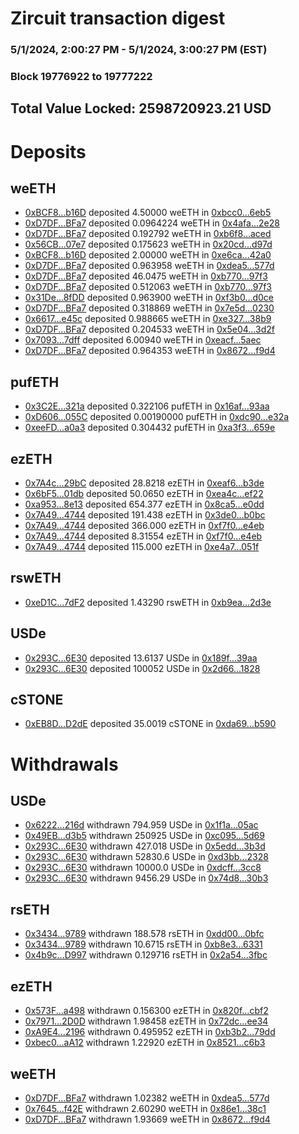 # Zircuit transaction digest
### 5/1/2024, 2:00:27 PM - 5/1/2024, 3:00:27 PM (EST)
### Block 19776922 to 19777222

## Total Value Locked: 2598720923.21 USD

# Deposits
## weETH
- [0xBCF8...b16D](https://etherscan.io/address/0xBCF8c5F6ED6c679e6a5A858F807F0c15535fb16D) deposited 4.50000 weETH in [0xbcc0...6eb5](https://etherscan.io/tx/0xBCF8c5F6ED6c679e6a5A858F807F0c15535fb16D)
- [0xD7DF...BFa7](https://etherscan.io/address/0xD7DF7E085214743530afF339aFC420c7c720BFa7) deposited 0.0964224 weETH in [0x4afa...2e28](https://etherscan.io/tx/0xD7DF7E085214743530afF339aFC420c7c720BFa7)
- [0xD7DF...BFa7](https://etherscan.io/address/0xD7DF7E085214743530afF339aFC420c7c720BFa7) deposited 0.192792 weETH in [0xb6f8...aced](https://etherscan.io/tx/0xD7DF7E085214743530afF339aFC420c7c720BFa7)
- [0x56CB...07e7](https://etherscan.io/address/0x56CBC6d79bdDc251386D9957D2C4BA10433807e7) deposited 0.175623 weETH in [0x20cd...d97d](https://etherscan.io/tx/0x56CBC6d79bdDc251386D9957D2C4BA10433807e7)
- [0xBCF8...b16D](https://etherscan.io/address/0xBCF8c5F6ED6c679e6a5A858F807F0c15535fb16D) deposited 2.00000 weETH in [0xe6ca...42a0](https://etherscan.io/tx/0xBCF8c5F6ED6c679e6a5A858F807F0c15535fb16D)
- [0xD7DF...BFa7](https://etherscan.io/address/0xD7DF7E085214743530afF339aFC420c7c720BFa7) deposited 0.963958 weETH in [0xdea5...577d](https://etherscan.io/tx/0xD7DF7E085214743530afF339aFC420c7c720BFa7)
- [0xD7DF...BFa7](https://etherscan.io/address/0xD7DF7E085214743530afF339aFC420c7c720BFa7) deposited 46.0475 weETH in [0xb770...97f3](https://etherscan.io/tx/0xD7DF7E085214743530afF339aFC420c7c720BFa7)
- [0xD7DF...BFa7](https://etherscan.io/address/0xD7DF7E085214743530afF339aFC420c7c720BFa7) deposited 0.512063 weETH in [0xb770...97f3](https://etherscan.io/tx/0xD7DF7E085214743530afF339aFC420c7c720BFa7)
- [0x31De...8fDD](https://etherscan.io/address/0x31De121D6928D64EcAFB54F63AaEb1028dfa8fDD) deposited 0.963900 weETH in [0xf3b0...d0ce](https://etherscan.io/tx/0x31De121D6928D64EcAFB54F63AaEb1028dfa8fDD)
- [0xD7DF...BFa7](https://etherscan.io/address/0xD7DF7E085214743530afF339aFC420c7c720BFa7) deposited 0.318869 weETH in [0x7e5d...0230](https://etherscan.io/tx/0xD7DF7E085214743530afF339aFC420c7c720BFa7)
- [0x6617...e45c](https://etherscan.io/address/0x6617B7322F42a2D5fDE0756e150B0219E98fe45c) deposited 0.988665 weETH in [0xe327...38b9](https://etherscan.io/tx/0x6617B7322F42a2D5fDE0756e150B0219E98fe45c)
- [0xD7DF...BFa7](https://etherscan.io/address/0xD7DF7E085214743530afF339aFC420c7c720BFa7) deposited 0.204533 weETH in [0x5e04...3d2f](https://etherscan.io/tx/0xD7DF7E085214743530afF339aFC420c7c720BFa7)
- [0x7093...7dff](https://etherscan.io/address/0x7093a4bCb31621A282e2a8Eb7A860D1aDaB87dff) deposited 6.00940 weETH in [0xeacf...5aec](https://etherscan.io/tx/0x7093a4bCb31621A282e2a8Eb7A860D1aDaB87dff)
- [0xD7DF...BFa7](https://etherscan.io/address/0xD7DF7E085214743530afF339aFC420c7c720BFa7) deposited 0.964353 weETH in [0x8672...f9d4](https://etherscan.io/tx/0xD7DF7E085214743530afF339aFC420c7c720BFa7)
## pufETH
- [0x3C2E...321a](https://etherscan.io/address/0x3C2E82c4724A1c493906ce4AA1557A671f46321a) deposited 0.322106 pufETH in [0x16af...93aa](https://etherscan.io/tx/0x3C2E82c4724A1c493906ce4AA1557A671f46321a)
- [0xD606...055C](https://etherscan.io/address/0xD606d7a4adc4135B1303BB02969EAbdFA21D055C) deposited 0.00190000 pufETH in [0xdc90...e32a](https://etherscan.io/tx/0xD606d7a4adc4135B1303BB02969EAbdFA21D055C)
- [0xeeFD...a0a3](https://etherscan.io/address/0xeeFD4876e366325CE976dBCB073Ca2f71ac7a0a3) deposited 0.304432 pufETH in [0xa3f3...659e](https://etherscan.io/tx/0xeeFD4876e366325CE976dBCB073Ca2f71ac7a0a3)
## ezETH
- [0x7A4c...29bC](https://etherscan.io/address/0x7A4c2448EeB7A0BC297eD47C332d1a528b5A29bC) deposited 28.8218 ezETH in [0xeaf6...b3de](https://etherscan.io/tx/0x7A4c2448EeB7A0BC297eD47C332d1a528b5A29bC)
- [0x6bF5...01db](https://etherscan.io/address/0x6bF52B769ac1697E8046568dd9af25a0833301db) deposited 50.0650 ezETH in [0xea4c...ef22](https://etherscan.io/tx/0x6bF52B769ac1697E8046568dd9af25a0833301db)
- [0xa953...8e13](https://etherscan.io/address/0xa953199f569B65977b649c428dF7883CB2378e13) deposited 654.377 ezETH in [0x8ca5...e0dd](https://etherscan.io/tx/0xa953199f569B65977b649c428dF7883CB2378e13)
- [0x7A49...4744](https://etherscan.io/address/0x7A493Be5c2ce014cD049Bf178a1ac0Db1B434744) deposited 191.438 ezETH in [0x3de0...b0bc](https://etherscan.io/tx/0x7A493Be5c2ce014cD049Bf178a1ac0Db1B434744)
- [0x7A49...4744](https://etherscan.io/address/0x7A493Be5c2ce014cD049Bf178a1ac0Db1B434744) deposited 366.000 ezETH in [0xf7f0...e4eb](https://etherscan.io/tx/0x7A493Be5c2ce014cD049Bf178a1ac0Db1B434744)
- [0x7A49...4744](https://etherscan.io/address/0x7A493Be5c2ce014cD049Bf178a1ac0Db1B434744) deposited 8.31554 ezETH in [0xf7f0...e4eb](https://etherscan.io/tx/0x7A493Be5c2ce014cD049Bf178a1ac0Db1B434744)
- [0x7A49...4744](https://etherscan.io/address/0x7A493Be5c2ce014cD049Bf178a1ac0Db1B434744) deposited 115.000 ezETH in [0xe4a7...051f](https://etherscan.io/tx/0x7A493Be5c2ce014cD049Bf178a1ac0Db1B434744)
## rswETH
- [0xeD1C...7dF2](https://etherscan.io/address/0xeD1C3A1c023C2904aD5BabA5a3fa9F24EF747dF2) deposited 1.43290 rswETH in [0xb9ea...2d3e](https://etherscan.io/tx/0xeD1C3A1c023C2904aD5BabA5a3fa9F24EF747dF2)
## USDe
- [0x293C...6E30](https://etherscan.io/address/0x293C6937D8D82e05B01335F7B33FBA0c8e256E30) deposited 13.6137 USDe in [0x189f...39aa](https://etherscan.io/tx/0x293C6937D8D82e05B01335F7B33FBA0c8e256E30)
- [0x293C...6E30](https://etherscan.io/address/0x293C6937D8D82e05B01335F7B33FBA0c8e256E30) deposited 100052 USDe in [0x2d66...1828](https://etherscan.io/tx/0x293C6937D8D82e05B01335F7B33FBA0c8e256E30)
## cSTONE
- [0xEB8D...D2dE](https://etherscan.io/address/0xEB8DAA89047D171068C5cd4b739f19Dfbe5BD2dE) deposited 35.0019 cSTONE in [0xda69...b590](https://etherscan.io/tx/0xEB8DAA89047D171068C5cd4b739f19Dfbe5BD2dE)
# Withdrawals
## USDe
- [0x6222...216d](https://etherscan.io/address/0x62223bb2a4781c9512E5b78cEf1655D1d9cD216d) withdrawn 794.959 USDe in [0x1f1a...05ac](https://etherscan.io/tx/0x62223bb2a4781c9512E5b78cEf1655D1d9cD216d)
- [0x49EB...d3b5](https://etherscan.io/address/0x49EB6e3a951937B9E45DcB29EBdAa8859156d3b5) withdrawn 250925 USDe in [0xc095...5d69](https://etherscan.io/tx/0x49EB6e3a951937B9E45DcB29EBdAa8859156d3b5)
- [0x293C...6E30](https://etherscan.io/address/0x293C6937D8D82e05B01335F7B33FBA0c8e256E30) withdrawn 427.018 USDe in [0x5edd...3b3d](https://etherscan.io/tx/0x293C6937D8D82e05B01335F7B33FBA0c8e256E30)
- [0x293C...6E30](https://etherscan.io/address/0x293C6937D8D82e05B01335F7B33FBA0c8e256E30) withdrawn 52830.6 USDe in [0xd3bb...2328](https://etherscan.io/tx/0x293C6937D8D82e05B01335F7B33FBA0c8e256E30)
- [0x293C...6E30](https://etherscan.io/address/0x293C6937D8D82e05B01335F7B33FBA0c8e256E30) withdrawn 10000.0 USDe in [0xdcff...3cc8](https://etherscan.io/tx/0x293C6937D8D82e05B01335F7B33FBA0c8e256E30)
- [0x293C...6E30](https://etherscan.io/address/0x293C6937D8D82e05B01335F7B33FBA0c8e256E30) withdrawn 9456.29 USDe in [0x74d8...30b3](https://etherscan.io/tx/0x293C6937D8D82e05B01335F7B33FBA0c8e256E30)
## rsETH
- [0x3434...9789](https://etherscan.io/address/0x34349c5569e7B846c3558961552D2202760A9789) withdrawn 188.578 rsETH in [0xdd00...0bfc](https://etherscan.io/tx/0x34349c5569e7B846c3558961552D2202760A9789)
- [0x3434...9789](https://etherscan.io/address/0x34349c5569e7B846c3558961552D2202760A9789) withdrawn 10.6715 rsETH in [0xb8e3...6331](https://etherscan.io/tx/0x34349c5569e7B846c3558961552D2202760A9789)
- [0x4b9c...D997](https://etherscan.io/address/0x4b9cF9153935E17000d896e78F4230ECd3d9D997) withdrawn 0.129716 rsETH in [0x2a54...3fbc](https://etherscan.io/tx/0x4b9cF9153935E17000d896e78F4230ECd3d9D997)
## ezETH
- [0x573F...a498](https://etherscan.io/address/0x573F3a956111a8952acBb50e9C5935992A90a498) withdrawn 0.156300 ezETH in [0x820f...cbf2](https://etherscan.io/tx/0x573F3a956111a8952acBb50e9C5935992A90a498)
- [0x7971...2D0D](https://etherscan.io/address/0x79718e5A9b9bFEDabA73A0F9B298244573C22D0D) withdrawn 1.98458 ezETH in [0x72dc...ee34](https://etherscan.io/tx/0x79718e5A9b9bFEDabA73A0F9B298244573C22D0D)
- [0xA9E4...2196](https://etherscan.io/address/0xA9E4d3a4EdFf3Fe87422dE7Dd5cBFE60BCa42196) withdrawn 0.495952 ezETH in [0xb3b2...79dd](https://etherscan.io/tx/0xA9E4d3a4EdFf3Fe87422dE7Dd5cBFE60BCa42196)
- [0xbec0...aA12](https://etherscan.io/address/0xbec0937E0E99425a886B99A3b956C7aC6C39aA12) withdrawn 1.22920 ezETH in [0x8521...c6b3](https://etherscan.io/tx/0xbec0937E0E99425a886B99A3b956C7aC6C39aA12)
## weETH
- [0xD7DF...BFa7](https://etherscan.io/address/0xD7DF7E085214743530afF339aFC420c7c720BFa7) withdrawn 1.02382 weETH in [0xdea5...577d](https://etherscan.io/tx/0xD7DF7E085214743530afF339aFC420c7c720BFa7)
- [0x7645...f42E](https://etherscan.io/address/0x7645719d8783Bc3b2aCdC0ef759fbe21BA9Df42E) withdrawn 2.60290 weETH in [0x86e1...38c1](https://etherscan.io/tx/0x7645719d8783Bc3b2aCdC0ef759fbe21BA9Df42E)
- [0xD7DF...BFa7](https://etherscan.io/address/0xD7DF7E085214743530afF339aFC420c7c720BFa7) withdrawn 1.93669 weETH in [0x8672...f9d4](https://etherscan.io/tx/0xD7DF7E085214743530afF339aFC420c7c720BFa7)
